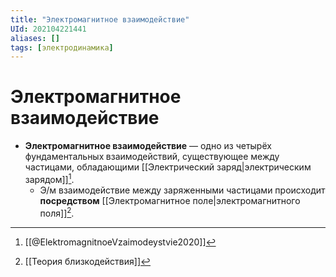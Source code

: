 ```yaml
---
title: "Электромагнитное взаимодействие"
UId: 202104221441
aliases: []
tags: [электродинамика]
---
```


# Электромагнитное взаимодействие

- **Электромагнитное взаимодействие** — одно из четырёх фундаментальных взаимодействий, существующее между частицами, обладающими [[Электрический заряд|электрическим зарядом]][^1].
	- Э/м взаимодействие между заряженными частицами происходит **посредством** [[Электромагнитное поле|электромагнитного поля]][^2].

[^1]: [[@ElektromagnitnoeVzaimodeystvie2020]]
[^2]: [[Теория близкодействия]]
